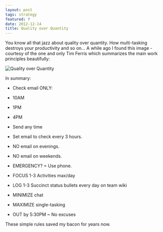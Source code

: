 ```yaml
---
layout: post
tags: strategy
featured: Y
date: 2012-12-14
title: Quality over Quantity
---
```

You know all that jazz about quality over quantity. How multi-tasking destroys your productivity and so on… A while ago I found this image - courtesy of the one and only Tim Ferris which summarizes the main work principles beautifully:

![Quality over Quantity](https://d2q0qd5iz04n9u.cloudfront.net/_ssl/proxy.php/http/f.cl.ly/items/360w3I20002F0w35280i/2455345820_f31ac697a8_o.jpeg)

In summary:

* Check email ONLY:
* 10AM
* 1PM
* 4PM

* Send any time
* Set email to check every 3 hours.
* NO email on evenings.
* NO email on weekends.
* EMERGENCY? = Use phone.

* FOCUS 1-3 Activities max/day
* LOG 1-3 Succinct status bullets every day on team wiki

* MINIMIZE chat
* MAXIMIZE single-tasking

* OUT by 5:30PM ~ No excuses

These simple rules saved my bacon for years now.